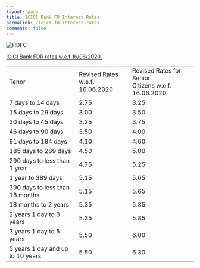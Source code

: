 ```yaml
---
layout: page
title: ICICI Bank FD Interest Rates
permalink: /icici-fd-interest-rates
comments: false
---
```


  
<img src="https://bankingatoz.com/img/icici-bank.jpg" alt="HDFC">


<u>ICICI Bank FDR rates w.e.f 16/06/2020.</u>

<div>
<table class="flat-table">
<tbody>
<tr>
<td colspan="2">Tenor</td>
<td colspan="2">Revised Rates w.e.f. <br/>16.06.2020</td>
<td colspan="2">Revised Rates for Senior <br/>Citizens w.e.f. 16.06.2020</td>
</tr>
<tr>
<td colspan="2">7 days to 14 days</td>
<td colspan="2">2.75</td>
<td colspan="2">3.25</td>
</tr>
<tr>
<td colspan="2">15 days to 29 days</td>
<td colspan="2">3.00</td>
<td colspan="2">3.50</td>
</tr>
<tr>
<td colspan="2">30 days to 45 days</td>
<td colspan="2">3.25</td>
<td colspan="2">3.75</td>
</tr>
<tr>
<td colspan="2">46 days to 90 days</td>
<td colspan="2">3.50</td>
<td colspan="2">4.00</td>
</tr>
<tr>
<td colspan="2">91 days to 184 days</td>
<td colspan="2">4.10</td>
<td colspan="2">4.60</td>
</tr>
<tr>
<td colspan="2">185 days to 289 days</td>
<td colspan="2">4.50</td>
<td colspan="2">5.00</td>
</tr>
<tr>
<td colspan="2">290 days to less than 1 year</td>
<td colspan="2">4.75</td>
<td colspan="2">5.25</td>
</tr>
<tr>
<td colspan="2">1 year to 389 days</td>
<td colspan="2">5.15</td>
<td colspan="2">5.65</td>
</tr>
<tr>
<td colspan="2">390 days to less than 18 months</td>
<td colspan="2">5.15</td>
<td colspan="2">5.65</td>
</tr>
<tr>
<td colspan="2">18 months to 2 years</td>
<td colspan="2">5.35</td>
<td colspan="2">5.85</td>
</tr>
<tr>
<td colspan="2">2 years 1 day to 3 years</td>
<td colspan="2">5.35</td>
<td colspan="2">5.85</td>
</tr>
<tr>
<td colspan="2">3 years 1 day to 5 years</td>
<td colspan="2">5.50</td>
<td colspan="2">6.00</td>
</tr>
<tr>
<td colspan="2">5 years 1 day and up to 10 years</td>
<td colspan="2">5.50</td>
<td colspan="2">6.30</td>
</tr>
</tbody>
</table>
</div>
